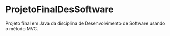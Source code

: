 # ProjetoFinalDesSoftware
Projeto final em Java da disciplina de Desenvolvimento de Software usando o método MVC.
